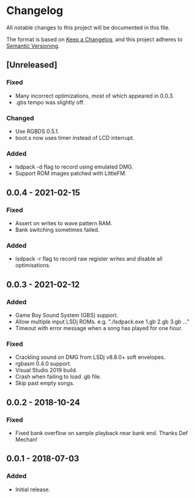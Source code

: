 # Changelog
All notable changes to this project will be documented in this file.

The format is based on [Keep a Changelog](https://keepachangelog.com/en/1.0.0/),
and this project adheres to [Semantic Versioning](https://semver.org/spec/v2.0.0.html).

## [Unreleased]
### Fixed
- Many incorrect optimizations, most of which appeared in 0.0.3.
- .gbs tempo was slightly off.

### Changed
- Use RGBDS 0.5.1.
- boot.s now uses timer instead of LCD interrupt.

### Added
- lsdpack -d flag to record using emulated DMG.
- Support ROM images patched with LittleFM.

## 0.0.4 - 2021-02-15
### Fixed
- Assert on writes to wave pattern RAM.
- Bank switching sometimes failed.

### Added
- lsdpack -r flag to record raw register writes and disable all optimisations.

## 0.0.3 - 2021-02-12
### Added
- Game Boy Sound System (GBS) support.
- Allow multiple input LSDj ROMs. e.g. "./lsdpack.exe 1.gb 2.gb 3.gb ..."
- Timeout with error message when a song has played for one hour.

### Fixed
- Crackling sound on DMG from LSDj v8.8.0+ soft envelopes.
- rgbasm 0.4.0 support.
- Visual Studio 2019 build.
- Crash when failing to load .gb file.
- Skip past empty songs.

## 0.0.2 - 2018-10-24
### Fixed
- Fixed bank overflow on sample playback near bank end. Thanks Def Mechan!

## 0.0.1 - 2018-07-03
### Added
- Initial release.
